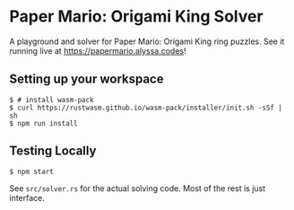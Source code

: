 # Paper Mario: Origami King Solver

A playground and solver for Paper Mario: Origami King ring puzzles.
See it running live at https://papermario.alyssa.codes!

## Setting up your workspace
```
$ # install wasm-pack
$ curl https://rustwasm.github.io/wasm-pack/installer/init.sh -sSf | sh
$ npm run install
```

## Testing Locally
```
$ npm start
```

See `src/solver.rs` for the actual solving code. Most of the rest is just interface.
